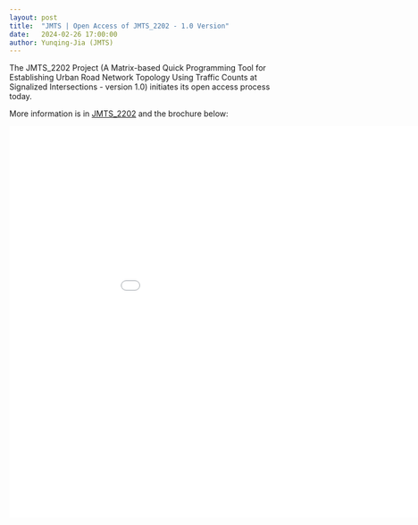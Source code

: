 ```yaml
---
layout: post
title:  "JMTS | Open Access of JMTS_2202 - 1.0 Version"
date:   2024-02-26 17:00:00
author: Yunqing-Jia (JMTS)
---
```

<p>The JMTS_2202 Project (A Matrix-based Quick Programming Tool for Establishing Urban Road Network Topology Using Traffic Counts at Signalized Intersections - version 1.0) initiates its open access process today.</p>

<p>More information is in <a href="https://yunqing-jia.github.io/Jerland/jmts/experience/#jmts_2202">JMTS_2202</a> and the brochure below:</p>

<embed src="/Jerland/jmts/JMTS_2202_1_0B.pdf" width="1000" height="700" type="application/pdf">
